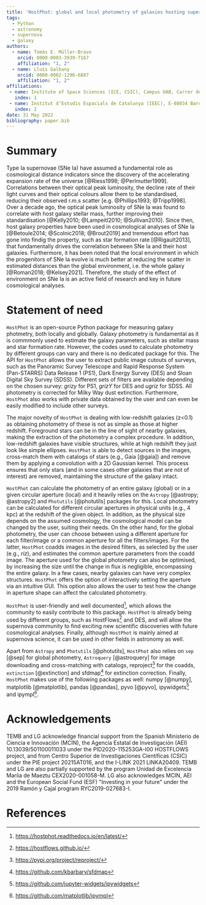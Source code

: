```yaml
---
title: 'HostPhot: global and local photometry of galaxies hosting supernovae or other transients'
tags:
  - Python
  - astronomy
  - supernova
  - galaxy
authors:
  - name: Tomás E. Müller-Bravo
    orcid: 0000-0003-3939-7167
    affiliation: "1, 2"
  - name: Lluís Galbany 
    orcid: 0000-0002-1296-6887
    affiliation: "1, 2"
affiliations:
 - name: Institute of Space Sciences (ICE, CSIC), Campus UAB, Carrer de Can Magrans, s/n, E-08193 Barcelona, Spain
   index: 1
 - name: Institut d’Estudis Espacials de Catalunya (IEEC), E-08034 Barcelona, Spain
   index: 2
date: 31 May 2022
bibliography: paper.bib
---
```


# Summary

Type Ia supernovae (SNe Ia) have assumed a fundamental role as cosmological distance indicators since the discovery of the accelerating expansion rate of the universe [@Riess1998; @Perlmutter1999]. Correlations between their optical peak luminosity, the decline rate of their light curves and their optical colours allow them to be standardised, reducing their observed r.m.s scatter [e.g. @Phillips1993; @Tripp1998]. Over a decade ago, the optical peak luminosity of SNe Ia was found to correlate with host galaxy stellar mass, further improving their standardisation [@Kelly2010; @Lampeitl2010; @Sullivan2010]. Since then, host galaxy properties have been used in cosmological analyses of SNe Ia [@Betoule2014; @Scolnic2018; @Brout2019] and tremendous effort has gone into findig the property, such as star formation rate [@Rigault2013], that fundamentally drives the correlation between SNe Ia and their host galaxies. Furthermore, it has been noted that the local environment in which the progenitors of SNe Ia evolve is much better at reducing the scatter in estimated distances than the global environment, i.e. the whole galaxy [@Roman2018; @Kelsey2021]. Therefore, the study of the effect of environment on SNe Ia is an active field of research and key in future cosmological analyses.

# Statement of need

`HostPhot` is an open-source Python package for measuring galaxy photmetry, both locally and globally. Galaxy photometry is fundamental as it is commmonly used to estimate the galaxy parameters, such as stellar mass and star formation rate. However, the codes used to calculate photometry by different groups can vary and there is no dedicated package for this. The API for `HostPhot` allows the user to extract public image cutouts of surveys, such as the Panoramic Survey Telescope and Rapid Response System (Pan-STARRS) Data Release 1 (PS1), Dark Energy Survey (DES) and Sloan Digital Sky Survey (SDSS). Different sets of filters are available depending on the chosen survey: *grizy* for PS1, *grizY* for DES and *ugriz* for SDSS. All photometry is corrected for Milky Way dust extinction. Furthermore, `HostPhot` also works with private data obtained by the user and can even be easily modified to include other surveys.

The major novelty of `HostPhot` is dealing with low-redshift galaxies (z$<$0.1) as obtaining photometry of these is not as simple as those at higher redshift. Foreground stars can be in the line of sight of nearby galaxies, making the extraction of the photometry a complex procedure. In addition, low-redshift galaxies have visible structures, while at high redshift they just look like simple ellipses. `HostPhot` is able to detect sources in the images, cross-match them with catalogs of stars (e.g., Gaia [@gaia]) and remove them by applying a convolution with a 2D Gaussian kernel. This process ensures that only stars (and in some cases other galaxies that are not of interest) are removed, maintaining the structure of the galaxy intact.

`HostPhot` can calculate the photometry of an entire galaxy (global) or in a given circular aperture (local) and it heavily relies on the `Astropy` [@astropy; @astropy2] and `Photutils` [@photutils] packages for this. Local photometry can be calculated for different circular apertures in physical units (e.g., 4 kpc) at the redshift of the given object. In addition, as the physical size depends on the assumed cosmology, the cosmological model can be changed by the user, suiting their needs. On the other hand, for the global photometry, the user can choose between using a different aperture for each filter/image or a common aperture for all the filters/images. For the latter, `HostPhot` coadds images in the desired filters, as selected by the user (e.g., *riz*), and estimates the common aperture parameters from the coadd image. The aperture used for the global photometry can also be optimised, by increasing the size until the change in flux is negligible, encompassing the entire galaxy. In a few cases, nearby galaxies can have very complex structures. `HostPhot` offers the option of interactively setting the aperture via an intuitive GUI. This option also allows the user to test how the change in aperture shape can affect the calculated photometry.

`HostPhot` is user-friendly and well documented[^1], which allows the community to easily contribute to this package. `HostPhot` is already being used by different groups, such as HostFlows[^2] and DES, and will allow the supernova community to find exciting new scientific discoveries with future cosmological analyses. Finally, although `HostPhot` is mainly aimed at supernova science, it can be used in other fields in astronomy as well.

[^1]: https://hostphot.readthedocs.io/en/latest/
[^2]: https://hostflows.github.io/

Apart from `Astropy` and `Photutils` [@photutils], `HostPhot` also relies on `sep` [@sep] for global photometry, `Astroquery` [@astroquery] for image downloading and cross-matching with catalogs, reproject[^3] for the coadds, `extinction` [@extinction] and sfdmap[^4] for extinction correction. Finally, `HostPhot` makes use of the following packages as well: numpy [@numpy], matplotlib [@matplotlib], pandas [@pandas], pyvo [@pyvo], ipywidgets[^5] and ipympl[^6].

[^3]: https://pypi.org/project/reproject/
[^4]: https://github.com/kbarbary/sfdmap
[^5]: https://github.com/jupyter-widgets/ipywidgets
[^6]: https://github.com/matplotlib/ipympl

# Acknowledgements

TEMB and LG acknowledge financial support from the Spanish Ministerio de Ciencia e Innovación (MCIN), the Agencia Estatal de Investigación (AEI) 10.13039/501100011033 under the PID2020-115253GA-I00 HOSTFLOWS project, and from Centro Superior de Investigaciones Científicas (CSIC) under the PIE project 20215AT016, and the I-LINK 2021 LINKA20409. 
TEMB and LG are also partially supported by the program Unidad de Excelencia Maríia de Maeztu CEX2020-001058-M.
LG also acknowledges MCIN, AEI and the European Social Fund (ESF) "Investing in your future" under the 2019 Ramón y Cajal program RYC2019-027683-I.

# References

